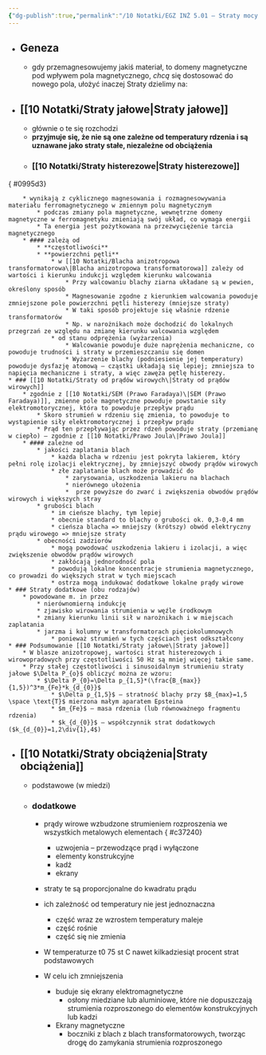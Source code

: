 ```yaml
---
{"dg-publish":true,"permalink":"/10 Notatki/EGZ INŻ 5.01 – Straty mocy czynnej w ferromagnetyku przy polu sinusoidalnie zmiennym – geneza, zależności, skutki (przykłady)/","tags":["wiedza/zettel"]}
---
```


* ## Geneza
	* gdy przemagnesowujemy jakiś materiał, to domeny magnetyczne pod wpływem pola magnetycznego, *chcą* się dostosować do nowego pola, ułożyć inaczej
Straty dzielimy na:
* ## [[10 Notatki/Straty jałowe\|Straty jałowe]]
	* głównie o te się rozchodzi
	* **przyjmuje się, że nie są one zależne od temperatury rdzenia i są uznawane jako straty stałe, niezależne od obciążenia**
	* ### [[10 Notatki/Straty histerezowe\|Straty histerezowe]]
{ #0995d3}

		* wynikają z cyklicznego magnesowania i rozmagnesowywania materiału ferromagnetycznego w zmiennym polu magnetycznym
			* podczas zmiany pola magnetyczne, wewnętrzne domeny magnetyczne w ferromagnetyku zmieniają swój układ, co wymaga energii
			* Ta energia jest pożytkowana na przezwyciężenie tarcia magnetycznego
		* #### zależą od
			* **częstotliwości**
			* **powierzchni pętli**
				* w [[10 Notatki/Blacha anizotropowa transformatorowa\|Blacha anizotropowa transformatorowa]] zależy od wartości i kierunku indukcji względem kierunku walcowania
					* Przy walcowaniu blachy ziarna układane są w pewien, określony sposób
					* Magnesowanie zgodne z kierunkiem walcowania powoduje zmniejszone pole powierzchni pętli histerezy (mniejsze straty)
					* W taki sposób projektuje się właśnie rdzenie transformatorów
					* Np. w narożnikach może dochodzić do lokalnych przegrzań ze względu na zmianę kierunku walcowania względem 
				* od stanu odprężenia (wyżarzenia)
					* Walcowanie powoduje duże naprężenia mechaniczne, co powoduje trudności i straty w przemieszczaniu się domen
					* Wyżarzenie blachy (podniesienie jej temperatury) powoduje dysfazję atomową – cząstki układają się lepiej; zmniejsza to napięcia mechaniczne i straty, a więc zawęża pętlę histerezy.
	* ### [[10 Notatki/Straty od prądów wirowych\|Straty od prądów wirowych]]
		* zgodnie z [[10 Notatki/SEM (Prawo Faradaya)\|SEM (Prawo Faradaya)]], zmienne pole magnetyczne powoduje powstanie siły elektromotorycznej, która to powoduje przepływ prądu
			* Skoro strumień w rdzeniu się zmienia, to powoduje to wystąpienie siły elektromotorycznej i przepływ prądu
			* Prąd ten przepływając przez rdzeń powoduje straty (przemianę w ciepło) – zgodnie z [[10 Notatki/Prawo Joula\|Prawo Joula]]
		* #### zależne od
			* jakości zaplatania blach
				* każda blacha w rdzeniu jest pokryta lakierem, który pełni rolę izolacji elektrycznej, by zmniejszyć obwody prądów wirowych
				* złe zaplatanie blach może prowadzić do
					* zarysowania, uszkodzenia lakieru na blachach
					* nierównego ułożenia
					*  prze powyższe do zwarć i zwiększenia obwodów prądów wirowych i większych stray
			* grubości blach
				* im cieńsze blachy, tym lepiej
				* obecnie standard to blachy o grubości ok. 0,3-0,4 mm
				* cieńsza blacha => mniejszy (krótszy) obwód elektryczny prądu wirowego => mniejsze straty
			* obecności zadziorów
				* mogą powodować uszkodzenia lakieru i izolacji, a więc zwiększenie obwodów prądów wirowych
				* zakłócają jednorodność pola
				* powodują lokalne koncentracje strumienia magnetycznego, co prowadzi do większych strat w tych miejscach
				* ostrza mogą indukować dodatkowe lokalne prądy wirowe
	* ### Straty dodatkowe (obu rodzajów)
		* powodowane m. in przez
			* nierównomierną indukcję
			* zjawisko wirowania strumienia w węźle środkowym
			* zmiany kierunku linii sił w narożnikach i w miejscach zaplatania
			* jarzma i kolumny w transformatorach pięciokolumnowych
				* ponieważ strumień w tych częściach jest odkształcony
	* ### Podsumowanie [[10 Notatki/Straty jałowe\|Straty jałowe]]
		* W blasze anizotropowej, wartości strat histerezowych i wirowopradowych przy częstotliwości 50 Hz są mniej więcej takie same.
		* Przy stałej częstotliwości i sinusoidalnym strumieniu straty jałowe $\Delta P_{o}$ obliczyć można ze wzoru:
			* $\Delta P_{0}=\Delta p_{1,5}*(\frac{B_{max}}{1,5})^3*m_{Fe}*k_{d_{0}}$
				* $\Delta p_{1,5}$ – stratność blachy przy $B_{max}=1,5 \space \text{T}$ mierzona małym aparatem Epsteina
				* $m_{Fe}$ – masa rdzenia (lub równoważnego fragmentu rdzenia)
				* $k_{d_{0}}$ – współczynnik strat dodatkowych ($k_{d_{0}}=1,2\div{1},4$)
* ## [[10 Notatki/Straty obciążenia\|Straty obciążenia]]
	* podstawowe (w miedzi)
	* ### dodatkowe
		* prądy wirowe wzbudzone strumieniem rozproszenia we wszystkich metalowych elementach
{ #c37240}

			* uzwojenia – przewodzące prąd i wyłączone
			* elementy konstrukcyjne
			* kadź
			* ekrany
		* straty te są proporcjonalne do kwadratu prądu
		* ich zależność od temperatury nie jest jednoznaczna
			* część wraz ze wzrostem temperatury maleje
			* część rośnie
			* część się nie zmienia
		* W temperaturze t0 75 st C nawet kilkadziesiąt procent strat podstawowych
		* W celu ich zmniejszenia
			* buduje się ekrany elektromagnetyczne
				* osłony miedziane lub aluminiowe, które nie dopuszczają strumienia rozproszonego do elementów konstrukcyjnych lub kadzi
			* Ekrany magnetyczne
				* boczniki z blach z blach transformatorowych, tworząc drogę do zamykania strumienia rozproszonego